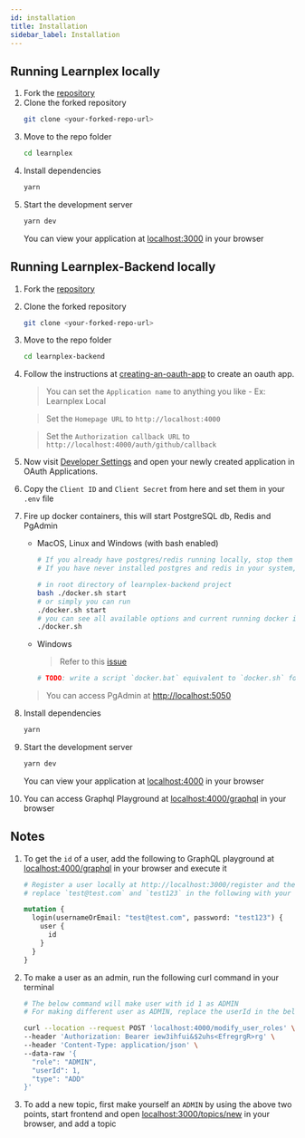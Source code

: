 ```yaml
---
id: installation
title: Installation
sidebar_label: Installation
---
```


## Running Learnplex locally

1. Fork the [repository](https://github.com/coderplex/learnplex)
1. Clone the forked repository
   ```sh
   git clone <your-forked-repo-url>
   ```
1. Move to the repo folder
   ```sh
   cd learnplex
   ```
1. Install dependencies
   ```sh
   yarn
   ```
1. Start the development server
   ```sh
   yarn dev
   ```
   You can view your application at [localhost:3000](http://localhost:3000) in your browser

## Running Learnplex-Backend locally

1. Fork the [repository](https://github.com/coderplex/learnplex-backend)
1. Clone the forked repository
   ```sh
   git clone <your-forked-repo-url>
   ```
1. Move to the repo folder
   ```sh
   cd learnplex-backend
   ```
1. Follow the instructions at [creating-an-oauth-app](https://developer.github.com/apps/building-oauth-apps/creating-an-oauth-app/) to create an oauth app.
    > You can set the `Application name` to anything you like - Ex: Learnplex Local
   
    > Set the `Homepage URL` to `http://localhost:4000`

    > Set the `Authorization callback URL` to `http://localhost:4000/auth/github/callback`
1. Now visit [Developer Settings](https://github.com/settings/developers) and open your newly created application in OAuth Applications.
1. Copy the `Client ID` and `Client Secret` from here and set them in your `.env` file
1. Fire up docker containers, this will start PostgreSQL db, Redis and PgAdmin
   - MacOS, Linux and Windows (with bash enabled)
     ```sh
     # If you already have postgres/redis running locally, stop them before running the below commands
     # If you have never installed postgres and redis in your system, you can run the below commands directly.
     
     # in root directory of learnplex-backend project
     bash ./docker.sh start
     # or simply you can run
     ./docker.sh start
     # you can see all available options and current running docker images by running
     ./docker.sh
     ```
   - Windows

     > Refer to this [issue](https://github.com/coderplex/learnplex-backend/issues/4)

     ```sh
     # TODO: write a script `docker.bat` equivalent to `docker.sh` for Windows
     ```
   > You can access PgAdmin at [http://localhost:5050](http://localhost:5050)
1. Install dependencies
   ```sh
   yarn
   ```
1. Start the development server
   ```sh
   yarn dev
   ```
   You can view your application at [localhost:4000](http://localhost:4000) in your browser
1. You can access Graphql Playground at [localhost:4000/graphql](http://localhost:4000/graphql) in your browser


## Notes
1. To get the `id` of a user, add the following to GraphQL playground at [localhost:4000/graphql](http://localhost:4000/graphql) 
in your browser and execute it
    ```graphql
    # Register a user locally at http://localhost:3000/register and then 
    # replace `test@test.com` and `test123` in the following with your email and password

    mutation {
      login(usernameOrEmail: "test@test.com", password: "test123") {
        user {
          id
        }
      }
    }
    ```
1. To make a user as an admin, run the following curl command in your terminal
    ```sh
    # The below command will make user with id 1 as ADMIN
    # For making different user as ADMIN, replace the userId in the below command
    
    curl --location --request POST 'localhost:4000/modify_user_roles' \
    --header 'Authorization: Bearer iew3ihfui&$2uhs<EfregrgR>rg' \
    --header 'Content-Type: application/json' \
    --data-raw '{
      "role": "ADMIN",
      "userId": 1,
      "type": "ADD"
    }'
    ```
1. To add a new topic, first make yourself an `ADMIN` by using the above two points, start frontend
and open [localhost:3000/topics/new](http://localhost:3000/topics/new) in your browser, and add a topic
